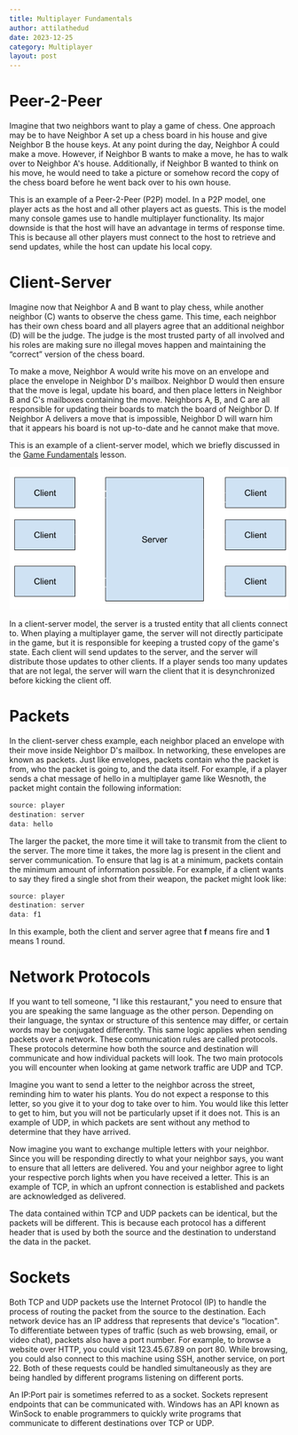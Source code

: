 ```yaml
---
title: Multiplayer Fundamentals
author: attilathedud
date: 2023-12-25
category: Multiplayer
layout: post
---
```

# Peer-2-Peer

Imagine that two neighbors want to play a game of chess. One approach may
be to have Neighbor A set up a chess board in his house and give Neighbor
B the house keys. At any point during the day, Neighbor A could make a
move. However, if Neighbor B wants to make a move, he has to walk over to
Neighbor A's house. Additionally, if Neighbor B wanted to think on his
move, he would need to take a picture or somehow record the copy of the
chess board before he went back over to his own house.

This is an example of a Peer-2-Peer (P2P) model. In a P2P model, one
player acts as the host and all other players act as guests. This is the
model many console games use to handle multiplayer functionality. Its
major downside is that the host will have an advantage in terms of
response time. This is because all other players must connect to the host
to retrieve and send updates, while the host can update his local copy.

# Client-Server

Imagine now that Neighbor A and B want to play chess, while another
neighbor (C) wants to observe the chess game. This time, each neighbor has
their own chess board and all players agree that an additional neighbor
(D) will be the judge. The judge is the most trusted party of all involved
and his roles are making sure no illegal moves happen and maintaining the
“correct” version of the chess board.

To make a move, Neighbor A would write his move on an envelope and place
the envelope in Neighbor D's mailbox. Neighbor D would then ensure that
the move is legal, update his board, and then place letters in Neighbor B
and C's mailboxes containing the move. Neighbors A, B, and C are all
responsible for updating their boards to match the board of Neighbor D. If
Neighbor A delivers a move that is impossible, Neighbor D will warn him
that it appears his board is not up-to-date and he cannot make that move.

This is an example of a client-server model, which we briefly discussed in
the [Game Fundamentals](/pages/1/02/) lesson.

![Basic Client/Server Model](/assets/images/1/2/ClientServer.png)

In a client-server model, the server is a trusted entity that all clients
connect to. When playing a multiplayer game, the server will not directly
participate in the game, but it is responsible for keeping a trusted copy
of the game's state. Each client will send updates to the server, and the
server will distribute those updates to other clients. If a player sends
too many updates that are not legal, the server will warn the client that
it is desynchronized before kicking the client off.

# Packets

In the client-server chess example, each neighbor placed an envelope with
their move inside Neighbor D's mailbox. In networking, these envelopes are
known as packets. Just like envelopes, packets contain who the packet is
from, who the packet is going to, and the data itself. For example, if a
player sends a chat message of hello in a multiplayer game like Wesnoth,
the packet might contain the following information:

```c++
source: player 
destination: server 
data: hello
```

The larger the packet, the more time it will take to transmit from the
client to the server. The more time it takes, the more lag is present in
the client and server communication. To ensure that lag is at a minimum,
packets contain the minimum amount of information possible. For example,
if a client wants to say they fired a single shot from their weapon, the
packet might look like:

```c++
source: player
destination: server 
data: f1
```

In this example, both the client and server agree that
**f** means fire and **1** means 1 round.

# Network Protocols

If you want to tell someone, "I like this restaurant," you need to ensure
that you are speaking the same language as the other person. Depending on
their language, the syntax or structure of this sentence may differ, or
certain words may be conjugated differently. This same logic applies when
sending packets over a network. These communication rules are called
protocols. These protocols determine how both the source and destination
will communicate and how individual packets will look. The two main
protocols you will encounter when looking at game network traffic are UDP
and TCP.

Imagine you want to send a letter to the neighbor across the street,
reminding him to water his plants. You do not expect a response to this
letter, so you give it to your dog to take over to him. You would like
this letter to get to him, but you will not be particularly upset if it
does not. This is an example of UDP, in which packets are sent without any
method to determine that they have arrived.

Now imagine you want to exchange multiple letters with your neighbor.
Since you will be responding directly to what your neighbor says, you want
to ensure that all letters are delivered. You and your neighbor agree to
light your respective porch lights when you have received a letter. This
is an example of TCP, in which an upfront connection is established and
packets are acknowledged as delivered.

The data contained within TCP and UDP packets can be identical, but the
packets will be different. This is because each protocol has a different
header that is used by both the source and the destination to understand
the data in the packet.

# Sockets

Both TCP and UDP packets use the Internet Protocol (IP) to handle the
process of routing the packet from the source to the destination. Each
network device has an IP address that represents that device's “location".
To differentiate between types of traffic (such as web browsing, email, or
video chat), packets also have a port number. For example, to browse a
website over HTTP, you could visit 123.45.67.89 on port 80. While
browsing, you could also connect to this machine using SSH, another
service, on port 22. Both of these requests could be handled
simultaneously as they are being handled by different programs listening
on different ports.

An IP:Port pair is sometimes referred to as a socket. Sockets represent
endpoints that can be communicated with. Windows has an API known as
WinSock to enable programmers to quickly write programs that communicate
to different destinations over TCP or UDP.

&nbsp;
